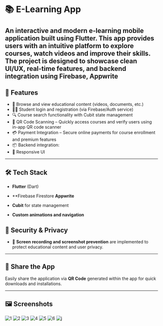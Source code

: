 # 📚 E-Learning App

An interactive and modern e-learning mobile application built using **Flutter**. This app provides users with an intuitive platform to explore courses, watch videos and improve their skills. The project is designed to showcase clean UI/UX, real-time features, and backend integration using **Firebase**, **Appwrite**
---

## 🚀 Features

- 📖 Browse and view educational content (videos, documents, etc.)
- 🧑‍🎓 Student login and registration (via Firebase/Auth service)
- 🔍 Course search functionality with Cubit state management
- 🔳 QR Code Scanning – Quickly access courses and verify users using in-app QR code scanner
- 💳 Payment Integration – Secure online payments for course enrollment and premium features
- 📦 Backend integration:
- 📱 Responsive UI 

---

## 🛠️ Tech Stack

- **Flutter** (Dart)
- **Firebase Firestore  **Appwrite**
- **Cubit** for state management

- **Custom animations and navigation**


## 🔐 Security & Privacy

- 🚫 **Screen recording and screenshot prevention** are implemented to protect educational content and user privacy.

---

## 📲 Share the App

Easily share the application via **QR Code** generated within the app for quick downloads and installations.

---

## 🖼️ Screenshots



![1](https://github.com/user-attachments/assets/c61c85bb-488b-455c-ba27-c4034d5e9807)
![2](https://github.com/user-attachments/assets/54be5496-c385-4966-a068-0a219a85673e)
![3](https://github.com/user-attachments/assets/a5e96e36-041c-45b6-a453-2c665a0a6265)
![4](https://github.com/user-attachments/assets/8fdb9e26-e37c-41f6-80fe-7cabc58c4b81)
![5](https://github.com/user-attachments/assets/cbfc994b-b508-413c-9108-cefd111b2119)
![6](https://github.com/user-attachments/assets/956c85e1-c256-4a8e-9c3c-921337b4f635)
![j](https://github.com/user-attachments/assets/db6885fb-7b04-4dd6-8a9a-69086aed6243)

